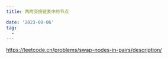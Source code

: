 ```yaml
---
title: 两两交换链表中的节点

date: '2023-08-06'
tag:
  - 
---
```

<https://leetcode.cn/problems/swap-nodes-in-pairs/description/>
